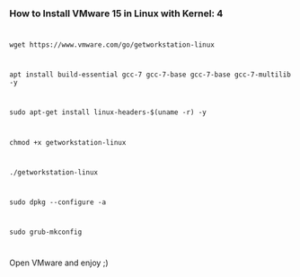 ### How to Install VMware 15 in Linux with Kernel: 4              
#
    wget https://www.vmware.com/go/getworkstation-linux
#
    apt install build-essential gcc-7 gcc-7-base gcc-7-base gcc-7-multilib -y
#
    sudo apt-get install linux-headers-$(uname -r) -y
#
    chmod +x getworkstation-linux
#
    ./getworkstation-linux
#
    sudo dpkg --configure -a
#
    sudo grub-mkconfig
#
Open VMware and enjoy ;)  
